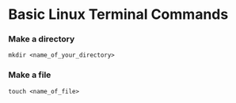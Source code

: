 # Basic Linux Terminal Commands

### Make a directory 
`mkdir <name_of_your_directory>`

### Make a file 
`touch <name_of_file>`

###